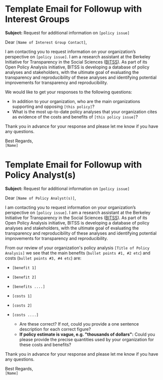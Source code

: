 # Template Email for Followup with Interest Groups

**Subject:** Request for additional information on `[policy issue]`

Dear `[Name of Interest Group Contact]`,

I am contacting you to request information on your organization’s perspective on `[policy issue]`. I am a research assistant at the Berkeley Initiative for Transparency in the Social Sciences ([BITSS](bitss.org/)). As part of its Open Policy Analysis initiative, BITSS is developing a database of policy analyses and stakeholders, with the ultimate goal of evaluating the transparency and reproducibility of these analyses and identifying potential improvements for transparency and reproducibility.

We would like to get your responses to the following questions:

- In addition to your organization, who are the main organizations supporting and opposing `[this policy]`?
- What is the most up-to-date policy analyses that your organization cites as evidence of the costs and benefits of `[this policy issue]`?

Thank you in advance for your response and please let me know if you have any questions.

Best Regards,  
`[Name]`  

# Template Email for Followup with Policy Analyst(s)

**Subject:** Request for additional information on `[policy issue]`  

Dear `[Name of Policy Analyst(s)]`,

I am contacting you to request information on your organization’s perspective on `[policy issue]`. I am a research assistant at the Berkeley Initiative for Transparency in the Social Sciences ([BITSS](bitss.org/)). As part of its Open Policy Analysis initiative, BITSS is developing a database of policy analyses and stakeholders, with the ultimate goal of evaluating the transparency and reproducibility of these analyses and identifying potential improvements for transparency and reproducibility.

From our review of your organization's policy analysis `[Title of Policy Analysis]` we see that the main benefits (`bullet points #1, #2 etc`) and costs (`bullet points #3, #4 etc`) are:

  * `[benefit 1]`
  * `[benefit 2]`
  * `[benefits ....]`
  * `[costs 1]`
  * `[costs 2]`
  * `[costs ....]`

    * Are these correct? If not, could you provide a one sentence description for each correct figure?
    * **If policy estimate is vague, e.g. "thousands of dollars":** Could you please provide the precise quantities used by your organization for these costs and benefits?

Thank you in advance for your response and please let me know if you have any questions.

Best Regards,  
`[Name]`
